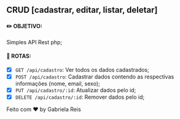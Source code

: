 ## CRUD [cadastrar, editar, listar, deletar]

#### :pencil2: OBJETIVO:

Simples API Rest php;

#### :pushpin: ROTAS:

- [x] ``GET /api/cadastro``: Ver todos os dados cadastrados;
- [x] ``POST /api/cadastro``: Cadastrar dados contendo as respectivas informações (nome, email, sexo);
- [x] ``PUT /api/cadastro/:id``: Atualizar dados pelo id;
- [x] ``DELETE /api/cadastro/:id``: Remover dados pelo id; 

Feito com :hearts: by Gabriela Reis